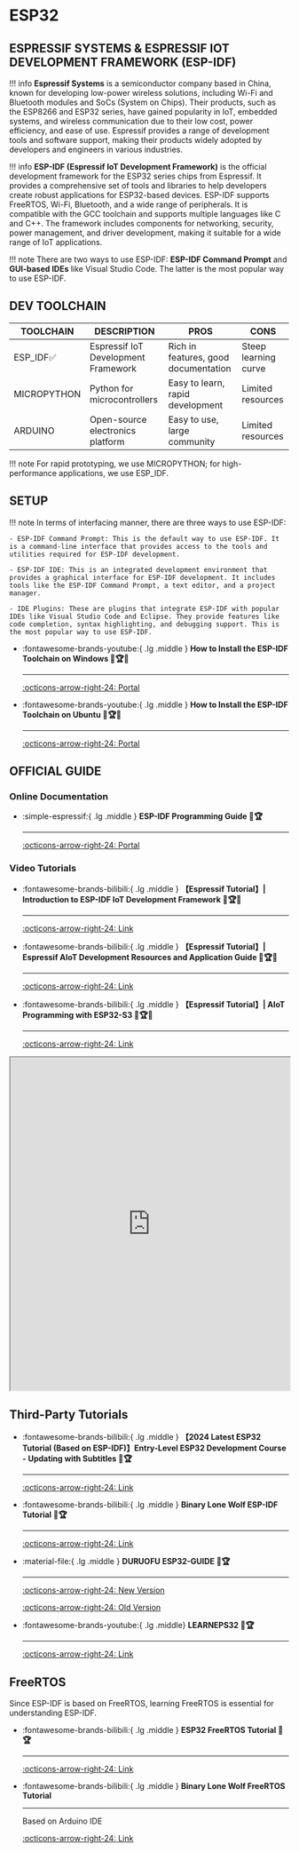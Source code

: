 # ESP32

## ESPRESSIF SYSTEMS & ESPRESSIF IOT DEVELOPMENT FRAMEWORK (ESP-IDF)

!!! info
    **Espressif Systems** is a semiconductor company based in China, known for developing low-power wireless solutions, including Wi-Fi and Bluetooth modules and SoCs (System on Chips). Their products, such as the ESP8266 and ESP32 series, have gained popularity in IoT, embedded systems, and wireless communication due to their low cost, power efficiency, and ease of use. Espressif provides a range of development tools and software support, making their products widely adopted by developers and engineers in various industries.

!!! info
    **ESP-IDF (Espressif IoT Development Framework)** is the official development framework for the ESP32 series chips from Espressif. It provides a comprehensive set of tools and libraries to help developers create robust applications for ESP32-based devices. ESP-IDF supports FreeRTOS, Wi-Fi, Bluetooth, and a wide range of peripherals. It is compatible with the GCC toolchain and supports multiple languages like C and C++. The framework includes components for networking, security, power management, and driver development, making it suitable for a wide range of IoT applications.

!!! note
    There are two ways to use ESP-IDF: **ESP-IDF Command Prompt** and **GUI-based IDEs** like Visual Studio Code. The latter is the most popular way to use ESP-IDF.

## DEV TOOLCHAIN

| TOOLCHAIN | DESCRIPTION | PROS | CONS |
| --- | --- | --- | --- |
| ESP_IDF✅ | Espressif IoT Development Framework | Rich in features, good documentation | Steep learning curve |
| MICROPYTHON | Python for microcontrollers | Easy to learn, rapid development | Limited resources |
| ARDUINO | Open-source electronics platform | Easy to use, large community | Limited resources |

!!! note
    For rapid prototyping, we use MICROPYTHON; for high-performance applications, we use ESP_IDF.

## SETUP

!!! note
    In terms of interfacing manner, there are three ways to use ESP-IDF:

    - ESP-IDF Command Prompt: This is the default way to use ESP-IDF. It is a command-line interface that provides access to the tools and utilities required for ESP-IDF development.

    - ESP-IDF IDE: This is an integrated development environment that provides a graphical interface for ESP-IDF development. It includes tools like the ESP-IDF Command Prompt, a text editor, and a project manager.

    - IDE Plugins: These are plugins that integrate ESP-IDF with popular IDEs like Visual Studio Code and Eclipse. They provide features like code completion, syntax highlighting, and debugging support. This is the most popular way to use ESP-IDF.

<div class="grid cards" markdown>

-   :fontawesome-brands-youtube:{ .lg .middle } __How to Install the ESP-IDF Toolchain on Windows 🎯🏆✅__

    ---

    [:octicons-arrow-right-24: <a href="https://www.youtube.com/watch?v=byVPAfodTyY&list=PLOzvoM7_Knrc9MKih2gNIMwZhGBfIKQb7" target="_blank"> Portal </a>](#)

-   :fontawesome-brands-youtube:{ .lg .middle } __How to Install the ESP-IDF Toolchain on Ubuntu 🎯🏆✅__

    ---

    [:octicons-arrow-right-24: <a href="https://www.youtube.com/watch?v=Hj3okDU-CIY&list=PLOzvoM7_Knrc9MKih2gNIMwZhGBfIKQb7&index=4" target="_blank"> Portal </a>](#)

</div>

## OFFICIAL GUIDE

### Online Documentation

<div class="grid cards" markdown>

-   :simple-espressif:{ .lg .middle } __ESP-IDF Programming Guide 🎯🏆__

    ---

    [:octicons-arrow-right-24: <a href="https://docs.espressif.com/projects/esp-idf/en/latest/esp32/index.html" target="_blank"> Portal </a>](#)

</div>

### Video Tutorials

<div class="grid cards" markdown>

-   :fontawesome-brands-bilibili:{ .lg .middle } __【Espressif Tutorial】| Introduction to ESP-IDF IoT Development Framework 🎯🏆✅__

    ---

    [:octicons-arrow-right-24: <a href="https://www.bilibili.com/video/BV1tY4y1L7HV/?spm_id_from=333.999.0.0&vd_source=5a427660f0337fedc22d4803661d493f" target="_blank"> Link </a>](#)

-   :fontawesome-brands-bilibili:{ .lg .middle } __【Espressif Tutorial】| Espressif AIoT Development Resources and Application Guide 🎯🏆✅__

    ---

    [:octicons-arrow-right-24: <a href="https://www.bilibili.com/video/BV1uY411N7ns/?spm_id_from=333.999.0.0&vd_source=5a427660f0337fedc22d4803661d493f" target="_blank"> Link </a>](#)

-   :fontawesome-brands-bilibili:{ .lg .middle } __【Espressif Tutorial】| AIoT Programming with ESP32-S3 🎯🏆✅__

    ---

    [:octicons-arrow-right-24: <a href="https://www.bilibili.com/video/BV1Jr4y1E79s/?spm_id_from=333.999.0.0&vd_source=5a427660f0337fedc22d4803661d493f" target="_blank"> Link </a>](#)

</div>

<iframe src="http://www.cuishuaiwen.com:7500/DEV/ESP32/OFFICIAL/briefing.pdf" width="100%" height="600px"></iframe> 

## Third-Party Tutorials

<div class="grid cards" markdown>

-   :fontawesome-brands-bilibili:{ .lg .middle } __【2024 Latest ESP32 Tutorial (Based on ESP-IDF)】Entry-Level ESP32 Development Course - Updating with Subtitles 🎯🏆__

    ---

    [:octicons-arrow-right-24: <a href="https://www.bilibili.com/video/BV1eRg7exEcT/?spm_id_from=333.788.recommend_more_video.0&vd_source=5a427660f0337fedc22d4803661d493f" target="_blank"> Link </a>](#)

-   :fontawesome-brands-bilibili:{ .lg .middle } __Binary Lone Wolf ESP-IDF Tutorial 🎯🏆__

    ---

    [:octicons-arrow-right-24: <a href="https://www.bilibili.com/video/BV1hM411k7zz/?spm_id_from=333.999.0.0" target="_blank"> Link </a>](#)

-   :material-file:{ .lg .middle } __DURUOFU ESP32-GUIDE 🎯🏆__

    ---

    [:octicons-arrow-right-24: <a href="https://github.com/DuRuofu/ESP32-Guide" target="_blank"> New Version </a>](#)

    [:octicons-arrow-right-24: <a href="https://www.duruofu.top/2024/01/30/4.%E7%A1%AC%E4%BB%B6%E7%9B%B8%E5%85%B3/MCU/ESP32/00.%E7%9B%AE%E5%BD%95/ESP32%E5%AD%A6%E4%B9%A0%E8%AE%A1%E5%88%92/" target="_blank"> Old Version </a>](#)

-   :fontawesome-brands-youtube:{ .lg .middle} __LEARNEPS32 🎯🏆__

    ---

    [:octicons-arrow-right-24: <a href="https://learnesp32.com/videos/course-introduction/course-introduction" target="_blank"> Link </a>](#)

</div>

## FreeRTOS

Since ESP-IDF is based on FreeRTOS, learning FreeRTOS is essential for understanding ESP-IDF.

<div class="grid cards" markdown>

-   :fontawesome-brands-bilibili:{ .lg .middle } __ESP32 FreeRTOS Tutorial 🎯🏆__

    ---

    [:octicons-arrow-right-24: <a href="https://www.bilibili.com/video/BV1Nb4y1q7xz/?spm_id_from=333.337.search-card.all.click&vd_source=5a427660f0337fedc22d4803661d493f" target="_blank"> Link </a>](#)

-   :fontawesome-brands-bilibili:{ .lg .middle } __Binary Lone Wolf FreeRTOS Tutorial__

    ---

    Based on Arduino IDE

    [:octicons-arrow-right-24: <a href="https://www.bilibili.com/video/BV1q54y1Z7ca/?spm_id_from=333.999.0.0&vd_source=5a427660f0337fedc22d4803661d493f" target="_blank"> Link </a>](#)

</div>

